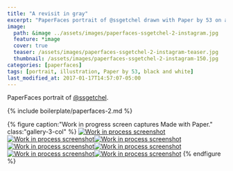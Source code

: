 ```yaml
---
title: "A revisit in gray"
excerpt: "PaperFaces portrait of @ssgetchel drawn with Paper by 53 on an iPad."
image: 
  path: &image ../assets/images/paperfaces-ssgetchel-2-instagram.jpg 
  feature: *image
  cover: true
  teaser: /assets/images/paperfaces-ssgetchel-2-instagram-teaser.jpg
  thumbnail: /assets/images/paperfaces-ssgetchel-2-instagram-150.jpg
categories: [paperfaces]
tags: [portrait, illustration, Paper by 53, black and white]
last_modified_at: 2017-01-17T14:57:07-05:00
---
```


PaperFaces portrait of [@ssgetchel](https://twitter.com/ssgetchel).

{% include boilerplate/paperfaces-2.md %}

{% figure caption:"Work in progress screen captures Made with Paper." class:"gallery-3-col" %}
[![Work in process screenshot](/assets/images/paperfaces-ssgetchel-2-process-1-600.jpg)](/assets/images/paperfaces-ssgetchel-2-process-1-lg.jpg)
[![Work in process screenshot](/assets/images/paperfaces-ssgetchel-2-process-2-600.jpg)](/assets/images/paperfaces-ssgetchel-2-process-2-lg.jpg)[![Work in process screenshot](/assets/images/paperfaces-ssgetchel-2-process-3-600.jpg)](/assets/images/paperfaces-ssgetchel-2-process-3-lg.jpg)[![Work in process screenshot](/assets/images/paperfaces-ssgetchel-2-process-4-600.jpg)](/assets/images/paperfaces-ssgetchel-2-process-4-lg.jpg)[![Work in process screenshot](/assets/images/paperfaces-ssgetchel-2-process-5-600.jpg)](/assets/images/paperfaces-ssgetchel-2-process-5-lg.jpg)[![Work in process screenshot](/assets/images/paperfaces-ssgetchel-2-process-6-600.jpg)](/assets/images/paperfaces-ssgetchel-2-process-6-lg.jpg)[![Work in process screenshot](/assets/images/paperfaces-ssgetchel-2-process-7-600.jpg)](/assets/images/paperfaces-ssgetchel-2-process-7-lg.jpg)
{% endfigure %}
